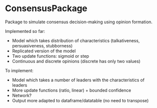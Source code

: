 # ConsensusPackage

Package to simulate consensus decision-making using opinion formation.

Implemented so far:
* Model which takes distribution of characteristics (talkativeness, persuasiveness, stubborness)
* Replicated version of the model
* Two update functions: sigmoid or step
* Continuous and discrete opinions (discrete has only two values)

To implement:
* Model which takes a number of leaders with the characteristics of leaders
* More update functions (ratio, linear) + bounded confidence
* Network?
* Output more adapted to dataframe/datatable (no need to transpose)

